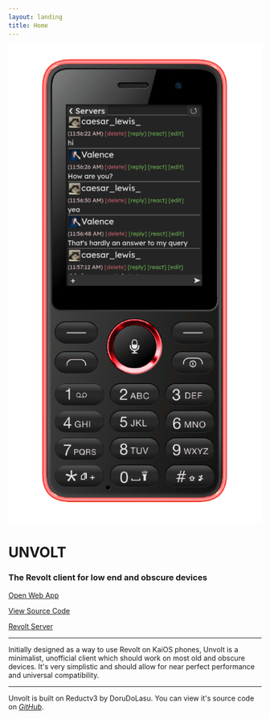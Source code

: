 ```yaml
---
layout: landing
title: Home
---
```


![KaiOS Phone displaying Unvolt](assets/KaiOS-phone.png "Unvolt on a KaiOS Phone")

# UNVOLT

### The Revolt client for low end and obscure devices

<a id="button" href="app">Open Web App</a>

<a id="button" href="https://github.com/DeclanChidlow/unvolt">View Source Code</a>

<a id="button" href="https://rvlt.gg/c2RgkaxY">Revolt Server</a>

---

Initially designed as a way to use Revolt on KaiOS phones, Unvolt is a minimalist, unofficial client which should work on most old and obscure devices. It's very simplistic and should allow for near perfect performance and universal compatibility.

---

Unvolt is built on Reductv3 by DoruDoLasu. You can view it's source code on *[GitHub](https://github.com/DoruDoLasu/Reduct)*.
